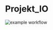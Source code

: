 # Projekt_IO
![example workflow](https://github.com/github/docs/actions/workflows/django.yml/badge.svg)
